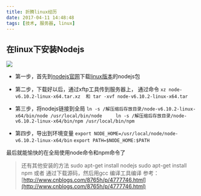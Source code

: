 ```yaml
---
title: 折腾linux经历
date: 2017-04-11 14:48:48
tags: [技术, 服务器, linux]
---
```


## 在linux下安装Nodejs
![](/assets/flower.jpg)
+ 第一步，首先到[nodejs官网](https://nodejs.org/en/download/)下载[linux版本](https://nodejs.org/dist/v6.10.2/node-v6.10.2-linux-x64.tar.xz)的nodejs包

+ 第二步，下载好以后，通过xftp工具传到服务器上， 通过命令 `xz node-v6.10.2-linux-x64.tar.xz  和 tar -xvf node-v6.10.2-linux-x64.tar`

+ 第三步，将nodejs链接到全局 `ln -s /解压缩后存放目录/node-v6.10.2-linux-x64/bin/node /usr/local/bin/node     ln -s /解压缩后存放目录/node-v6.10.2-linux-x64/bin/npm /usr/local/bin/npm`

+ 第四步，导出到环境变量 `export NODE_HOME=/usr/local/node/node-v6.10.2-linux-x64/bin`  `export PATH=$NODE_HOME:$PATH`

最后就能愉快的在全局使用node命令和npm命令了


> 还有其他安装的方法
sudo apt-get install nodejs
sudo apt-get install npm
或者 通过下载源码，然后用gcc 编译工具编译
参考：[http://www.cnblogs.com/8765h/p/4777746.html](http://www.cnblogs.com/8765h/p/4777746.html)
